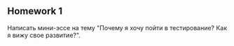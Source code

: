 ## Homework 1

Написать мини-эссе на тему "Почему я хочу пойти в тестирование? Как я вижу свое развитие?".